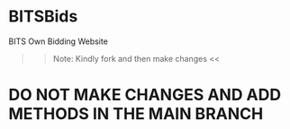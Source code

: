 # BITSBids
BITS Own Bidding Website
>> Note: Kindly fork and then make changes <<
# DO NOT MAKE CHANGES AND ADD METHODS IN THE MAIN BRANCH
